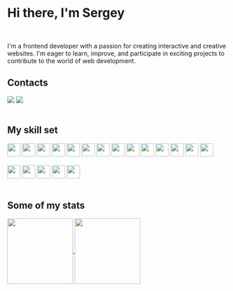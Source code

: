<h1>Hi there, I'm Sergey</h1>
<br />

I'm a frontend developer with a passion for creating interactive and creative websites. I'm eager to learn, improve, and participate in exciting projects to contribute to the world of web development.

<h2>Contacts</h2>
<div>
  <a href="https://t.me/sergentumus" target="_blank" rel="noopener"><img src="https://img.shields.io/badge/-Telegram-090909?style=for-the-badge&logo=telegram&logoColor=27A0D9" /></a>
  <a href="mailto:sega12b@yandex.ru" target="_blank" rel="noopener"><img src="https://img.shields.io/badge/Email-D14836?style=for-the-badge&logo=maildotru&logoColor=white" /></a>
</div>

<br />

<h2>My skill set</h2>
<div>
  <img src="https://img.shields.io/badge/react-00a7d1?style=for-the-badge&logo=react&logoColor=fff" height="30" />
  <img src="https://img.shields.io/badge/typescript-3178c6?style=for-the-badge&logo=typescript&logoColor=fff" height="30" />
  <img src="https://img.shields.io/badge/javascript-ccb100?style=for-the-badge&logo=javascript&logoColor=fff" height="30" />
  <img src="https://img.shields.io/badge/redux-52357f?style=for-the-badge&logo=redux&logoColor=fff" height="30" />
  <img src="https://img.shields.io/badge/Redux%20Toolkit-52357f?style=for-the-badge&logo=redux&logoColor=fff" height="30" />
  <img src="https://img.shields.io/badge/rtk%20query-52357f?style=for-the-badge&logo=redux&logoColor=fff" height="30" />
  <img src="https://img.shields.io/badge/scss-cc6699?style=for-the-badge&logo=sass&logoColor=fff" height="30" />
  <img src="https://img.shields.io/badge/html5-D14836?style=for-the-badge&logo=html5&logoColor=fff" height="30" />
  <img src="https://img.shields.io/badge/css3-%231572B6?style=for-the-badge&logo=css3&logoColor=fff" height="30" />
  <img src="https://img.shields.io/badge/bem-555555?style=for-the-badge&logo=bem&logoColor=fff" height="30" />
  <img src="https://img.shields.io/badge/git-D43702?style=for-the-badge&logo=git&logoColor=fff" height="30" />
  <img src="https://img.shields.io/badge/webpack-0A5E9E?style=for-the-badge&logo=webpack&logoColor=fff" height="30" />
  <img src="https://img.shields.io/badge/VITE-817ffd?style=for-the-badge&logo=vite&logoColor=fff" height="30" />
  <img src="https://img.shields.io/badge/eslint-6358D4?style=for-the-badge&logo=eslint&logoColor=fff" height="30" />
</div>
<br />
<div>
  <img src="https://img.shields.io/badge/node.js-26e00?style=for-the-badge&logo=nodedotjs&logoColor=fff" height="30" />
  <img src="https://img.shields.io/badge/express-888?style=for-the-badge&logo=express&logoColor=fff" height="30" />
  <img src="https://img.shields.io/badge/mongodb-00bd52?style=for-the-badge&logo=mongodb&logoColor=fff" height="30" />
  <img src="https://img.shields.io/badge/nginx-009900?style=for-the-badge&logo=nginx&logoColor=fff" height="30" />
  <img src="https://img.shields.io/badge/bash-73878C?style=for-the-badge&logo=gnubash&logoColor=fff" height="30" />
</div>
<br />

<h2>Some of my stats</h2>

<a href="https://github.com/anuraghazra/github-readme-stats">
  <img height=150 align="center" src="https://github-readme-stats.vercel.app/api?username=sergasent&show_icons=true&theme=holi&hide_title=true" />
</a>
<a href="https://github.com/anuraghazra/convoychat">
  <img height="150" align="center" src="https://github-readme-stats.vercel.app/api/top-langs/?username=sergasent&layout=compact&theme=holi&langs_count=8" />
</a>
<br />
<br />
<!--
<div>
  <a href="https://www.codewars.com/users/sergasent">
    <img align="top" src="https://www.codewars.com/users/sergasent/badges/large" />
  </a>
</div>
-->
<!--
**sergasent/sergasent** is a ✨ _special_ ✨ repository because its `README.md` (this file) appears on your GitHub profile.

Here are some ideas to get you started:

- 🌱 I’m currently learning ...
- 👯 I’m looking to collaborate on ...
- 🤔 I’m looking for help with ...
- 💬 Ask me about ...
- 📫 How to reach me: ...
- 😄 Pronouns: ...
- ⚡ Fun fact: ...
-->
